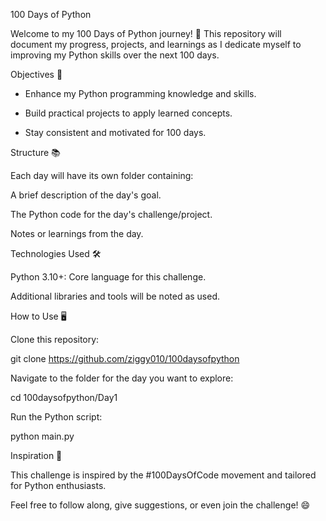 100 Days of Python

Welcome to my 100 Days of Python journey! 🚀 This repository will document my progress, projects, and learnings as I dedicate myself to improving my Python skills over the next 100 days.

Objectives 🎯

- Enhance my Python programming knowledge and skills.

- Build practical projects to apply learned concepts.

- Stay consistent and motivated for 100 days.

Structure 📚

Each day will have its own folder containing:

A brief description of the day's goal.

The Python code for the day's challenge/project.

Notes or learnings from the day.

Technologies Used 🛠️

Python 3.10+: Core language for this challenge.

Additional libraries and tools will be noted as used.

How to Use 🖥️

Clone this repository:

git clone https://github.com/ziggy010/100daysofpython

Navigate to the folder for the day you want to explore:

cd 100daysofpython/Day1

Run the Python script:

python main.py

Inspiration 🌟

This challenge is inspired by the #100DaysOfCode movement and tailored for Python enthusiasts.

Feel free to follow along, give suggestions, or even join the challenge! 😄
